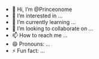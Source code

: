 - 👋 Hi, I’m @Princeonome
- 👀 I’m interested in ...
- 🌱 I’m currently learning ...
- 💞️ I’m looking to collaborate on ...
- 📫 How to reach me ...
- 😄 Pronouns: ...
- ⚡ Fun fact: ...

<!---
Princeonome/Princeonome is a ✨ special ✨ repository because its `README.md` (this file) appears on your GitHub profile.
You can click the Preview link to take a look at your changes.
--->
